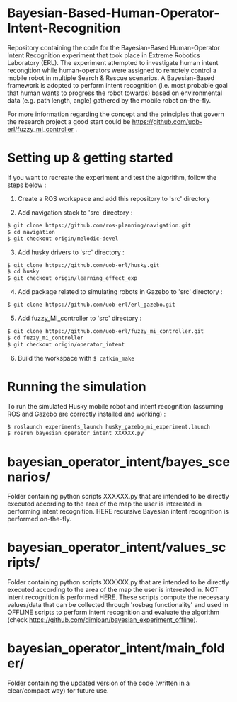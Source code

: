 # Bayesian-Based-Human-Operator-Intent-Recognition

Repository containing the code for the Bayesian-Based Human-Operator Intent Recognition experiment that took place in Extreme Robotics Laboratory (ERL). The experiment attempted to investigate human intent recongition while human-operators were assigned to remotely control a mobile robot in multiple Search & Rescue scenarios. A Bayesian-Based framework is adopted to perform intent recognition (i.e. most probable goal that human wants to progress the robot towards) based on environmental data (e.g. path length, angle) gathered by the mobile robot on-the-fly.

For more information regarding the concept and the principles that govern the research project a good start could be https://github.com/uob-erl/fuzzy_mi_controller .

# Setting up & getting started
If you want to recreate the experiment and test the algorithm, follow the steps below :

1) Create a ROS workspace and add this repository to 'src' directory

2) Add navigation stack to 'src' directory :
```sh
$ git clone https://github.com/ros-planning/navigation.git
$ cd navigation
$ git checkout origin/melodic-devel
```

3) Add husky drivers to 'src' directory :
```sh
$ git clone https://github.com/uob-erl/husky.git
$ cd husky
$ git checkout origin/learning_effect_exp
```

4) Add package related to simulating robots in Gazebo to 'src' directory :
```sh
$ git clone https://github.com/uob-erl/erl_gazebo.git
```

5) Add fuzzy_MI_controller to 'src' directory :
```sh
$ git clone https://github.com/uob-erl/fuzzy_mi_controller.git
$ cd fuzzy_mi_controller
$ git checkout origin/operator_intent
```

6) Build the workspace with `$ catkin_make`

# Running the simulation
To run the simulated Husky mobile robot and intent recognition (assuming ROS and Gazebo are correctly installed and working) :
```sh
$ roslaunch experiments_launch husky_gazebo_mi_experiment.launch
$ rosrun bayesian_operator_intent XXXXXX.py
```

# bayesian_operator_intent/bayes_scenarios/
Folder containing python scripts XXXXXX.py that are intended to be directly executed according to the area of the map the user is interested in performing intent recognition.
HERE recursive Bayesian intent recognition is performed on-the-fly. 

# bayesian_operator_intent/values_scripts/
Folder containing python scripts XXXXXX.py that are intended to be directly executed according to the area of the map the user is interested in. 
NOT intent recognition is performed HERE. These scripts compute the necessary values/data that can be collected through 'rosbag functionality' and used in OFFLINE scripts to perform intent recognition and evaluate the algorithm (check https://github.com/dimipan/bayesian_experiment_offline).

# bayesian_operator_intent/main_folder/
Folder containing the updated version of the code (written in a clear/compact way) for future use.



